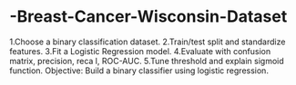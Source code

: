 # -Breast-Cancer-Wisconsin-Dataset
 1.Choose a binary classification dataset.
 2.Train/test split and standardize features.
 3.Fit a Logistic Regression model.
 4.Evaluate with confusion matrix, precision, reca l, ROC-AUC.
 5.Tune threshold and explain sigmoid function.
  Objective: Build a binary classifier using logistic regression. 

